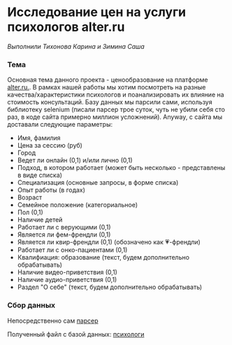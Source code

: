 # Исследование цен на услуги психологов alter.ru

*Выполнили Тихонова Карина и Зимина Саша*

### Тема
Основная тема данного проекта - ценообразование на платформе [alter.ru.](https://alter.ru/psychologists). В рамках нашей работы мы хотим посмотреть на разные качества/характеристики психологов и поанализировать их влияние на стоимость консультаций. Базу данных мы парсили сами, используя библиотеку selenium (писали парсер трое суток, чуть не убили себя сто раз, в коде сайта примерно миллион усложнений). Anyway, с сайта мы доставали следующие параметры:

- Имя, фамилия
- Цена за сессию (руб)
- Город
- Ведет ли онлайн (0,1) и/или лично (0,1)
- Подход, в котором работает (может быть несколько - представлены в виде списка)
- Специализация (основные запросы, в форме списка)
- Опыт работы (в годах)
- Возраст
- Семейное положение (категориальное)
- Пол (0,1)
- Наличие детей
- Работает ли с верующими (0,1)
- Является ли фем-френдли (0,1)
- Является ли квир-френдли (0,1) (обозначено как 💗-френдли)
- Работает ли с онко-пациентами (0,1)
- Квалифиация: образование (текст, будем дополнительно обрабатывать)
- Наличие видео-приветствия (0,1)
- Наличие аудио-приветствия (0,1)
- Раздел "О себе" (текст, будем дополнительно обрабатывать)

### Сбор данных
Непосредственно сам [парсер](https://colab.research.google.com/drive/13t22tt7jzFGyXVVsXf9Ht8DUD6TGE5Mi?usp=sharing)

Полученный файл с базой данных: [психологи](https://github.com/ZalexZimina/Psychologists-alter.ru/blob/main/psychologists_data.csv)
